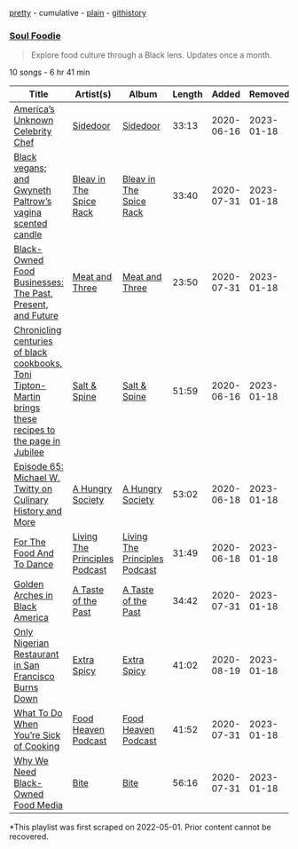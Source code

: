 [pretty](/playlists/pretty/37i9dQZF1DXbDiwzsFdvXP.md) - cumulative - [plain](/playlists/plain/37i9dQZF1DXbDiwzsFdvXP) - [githistory](https://github.githistory.xyz/mackorone/spotify-playlist-archive/blob/main/playlists/plain/37i9dQZF1DXbDiwzsFdvXP)

### [Soul Foodie](https://open.spotify.com/playlist/37i9dQZF1DXbDiwzsFdvXP)

> Explore food culture through a Black lens\. Updates once a month.

10 songs - 6 hr 41 min

| Title | Artist(s) | Album | Length | Added | Removed |
|---|---|---|---|---|---|
| [America’s Unknown Celebrity Chef](https://open.spotify.com/episode/6k5U1EudZ2ITExq7NBMclq) | [Sidedoor](https://open.spotify.com/show/1XSjN7lgDlwMzHy43gMANd) | [Sidedoor](https://open.spotify.com/show/1XSjN7lgDlwMzHy43gMANd) | 33:13 | 2020-06-16 | 2023-01-18 |
| [Black vegans; and Gwyneth Paltrow’s vagina scented candle](https://open.spotify.com/episode/3xkofujSiSCwhJxo5b51PT) | [Bleav in The Spice Rack](https://open.spotify.com/show/5mRVZYcdU03oY9RCU0CQxO) | [Bleav in The Spice Rack](https://open.spotify.com/show/5mRVZYcdU03oY9RCU0CQxO) | 33:40 | 2020-07-31 | 2023-01-18 |
| [Black\-Owned Food Businesses: The Past, Present, and Future](https://open.spotify.com/episode/3Pw1vCapxT84wUqjPidcJr) | [Meat and Three](https://open.spotify.com/show/4szKQfuX0KSV9iO8UE7Hil) | [Meat and Three](https://open.spotify.com/show/4szKQfuX0KSV9iO8UE7Hil) | 23:50 | 2020-07-31 | 2023-01-18 |
| [Chronicling centuries of black cookbooks, Toni Tipton\-Martin brings these recipes to the page in Jubilee](https://open.spotify.com/episode/48PMfPMV8iVgqKGJ6OUBpl) | [Salt & Spine](https://open.spotify.com/show/1UfofPPEAGqPxviLm0sfWN) | [Salt & Spine](https://open.spotify.com/show/1UfofPPEAGqPxviLm0sfWN) | 51:59 | 2020-06-16 | 2023-01-18 |
| [Episode 65: Michael W\. Twitty on Culinary History and More](https://open.spotify.com/episode/57eGYcwnqG3TEM2UfZuON7) | [A Hungry Society](https://open.spotify.com/show/3XwaXfuQ9jCUpWCILCWbYr) | [A Hungry Society](https://open.spotify.com/show/3XwaXfuQ9jCUpWCILCWbYr) | 53:02 | 2020-06-18 | 2023-01-18 |
| [For The Food And To Dance](https://open.spotify.com/episode/2umjAhdZ6E4Vs6AcMJOLRi) | [Living The Principles Podcast](https://open.spotify.com/show/2AfiHHFoCQodgv1i500jFz) | [Living The Principles Podcast](https://open.spotify.com/show/2AfiHHFoCQodgv1i500jFz) | 31:49 | 2020-06-18 | 2023-01-18 |
| [Golden Arches in Black America](https://open.spotify.com/episode/7lxw2sUeRAIBNUKo9Egoph) | [A Taste of the Past](https://open.spotify.com/show/5DXcwMjMYJpQOoXYVOwxZA) | [A Taste of the Past](https://open.spotify.com/show/5DXcwMjMYJpQOoXYVOwxZA) | 34:42 | 2020-07-31 | 2023-01-18 |
| [Only Nigerian Restaurant in San Francisco Burns Down](https://open.spotify.com/episode/0PKlZMaUM0ScJQ9O5Lmkhw) | [Extra Spicy](https://open.spotify.com/show/7tOXuwdG0MkzrUouBYv018) | [Extra Spicy](https://open.spotify.com/show/7tOXuwdG0MkzrUouBYv018) | 41:02 | 2020-08-19 | 2023-01-18 |
| [What To Do When You’re Sick of Cooking](https://open.spotify.com/episode/1hYR41GZPWubwIMjnmBFM2) | [Food Heaven Podcast](https://open.spotify.com/show/4BhBEg2b57dtyBZAXEVOVD) | [Food Heaven Podcast](https://open.spotify.com/show/4BhBEg2b57dtyBZAXEVOVD) | 41:52 | 2020-07-31 | 2023-01-18 |
| [Why We Need Black\-Owned Food Media](https://open.spotify.com/episode/19SwWLV51ufxTRJ1vRJUxy) | [Bite](https://open.spotify.com/show/0TNivCfDqUMOg02S7UIaIN) | [Bite](https://open.spotify.com/show/0TNivCfDqUMOg02S7UIaIN) | 56:16 | 2020-07-31 | 2023-01-18 |

\*This playlist was first scraped on 2022-05-01. Prior content cannot be recovered.
